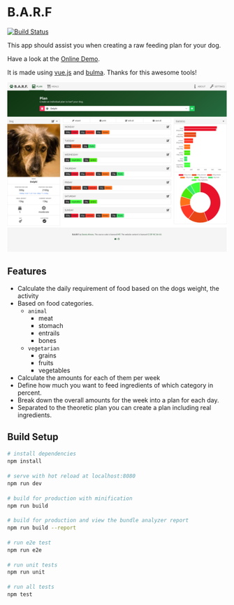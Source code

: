 # B.A.R.F

[![Build Status](https://travis-ci.org/dahrens/barf.svg?branch=master)](https://travis-ci.org/dahrens/barf)

This app should assist you when creating a raw feeding plan for your dog.

Have a look at the [Online Demo](https://barf.part-of.me).

It is made using [vue.js](https://vuejs.org/) and [bulma](http://bulma.io/). Thanks for this awesome tools!

![alt text](https://raw.githubusercontent.com/dahrens/barf/master/.github/screenshot-plan.png)

## Features

* Calculate the daily requirement of food based on the dogs weight, the activity
* Based on food categories.
  * `animal`
    * meat
    * stomach
    * entrails
    * bones
  * `vegetarian`
    * grains
    * fruits
    * vegetables
* Calculate the amounts for each of them per week
* Define how much you want to feed ingredients of which category in percent.
* Break down the overall amounts for the week into a plan for each day.
* Separated to the theoretic plan you can create a plan including real ingredients.

## Build Setup

``` bash
# install dependencies
npm install

# serve with hot reload at localhost:8080
npm run dev

# build for production with minification
npm run build

# build for production and view the bundle analyzer report
npm run build --report

# run e2e test
npm run e2e

# run unit tests
npm run unit

# run all tests
npm test
```
